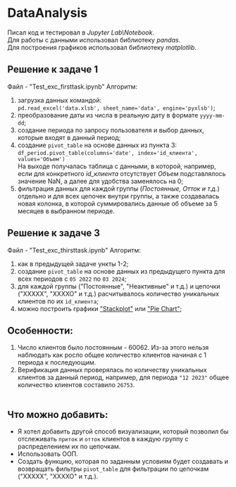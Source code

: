 # DataAnalysis
Писал код и тестировал в <i>Jupyter Lab\Notebook</i>. <br>
Для работы с данными использовал библиотеку <i>pandas</i>. <br>
Для построения графиков использовал библиотеку <i>matplotlib</i>. <br>
## Решение к задаче 1
Файл - "Test_exc_firsttask.ipynb"
Алгоритм:
1) загрузка данных командой: <br>`pd.read_excel('data.xlsb', sheet_name='data', engine='pyxlsb')`;
2) преобразование даты из числа в реальную дату в формате `yyyy-mm-dd`;
3) создание периода по запросу пользователя и выбор данных, которые входят в данный период;
4) создание `pivot_table` на основе данных из пункта 3: <br> `df_period.pivot_table(columns='date', index='id_клиента', values='Объем')`<br>На выходе получалась таблица с данными, в которой, например, если для конкретного <i>id_клиента</i> отсутствует <i>Объем</i> подставлялось значение NaN, а далее для удобства заменялось на 0;
5) фильтрация данных для каждой группы (<i>Постоянные, Отток и т.д.</i>) отдельно и для всех цепочек внутри группы, а также создавалась новая колонка, в которой суммировались данные об объеме за 5 месяцев в выбранном периоде.

## Решение к задаче 3
Файл - "Test_exc_thirsttask.ipynb"
Алгоритм:
1) как в предыдущей задаче ункты 1-2;
2) создание `pivot_table` на основе данных из предыдущего пункта для всех периодов с `05 2022` по `03 2024`;
3) для каждой группы ("Постоянные", "Неактивные" и т.д.) и цепочки ("XXXXX", "XXXXO" и т.д.) расчитывалось количество уникальных клиентов по их `id_клиента`;
4) можно построить графики ["Stackplot"](https://matplotlib.org/stable/gallery/lines_bars_and_markers/stackplot_demo.html#sphx-glr-gallery-lines-bars-and-markers-stackplot-demo-py) или ["Pie Chart"](https://matplotlib.org/stable/gallery/pie_and_polar_charts/pie_features.html);

## Особенности:
1. Число клиентов было постоянным - 60062. Из-за этого нельзя наблюдать как росло общее количество клиентов начиная с 1 периода к последующим.
2. Верификация данных проверялась по количеству уникальных клиентов за данный период, например, для периода `"12 2023"` общее количество клиентов составило `26753`. <br><br>
## Что можно добавить:
   + Я хотел добавить другой способ визуализации, который позволил бы отслеживать `приток` и `отток` клиентов в каждую группу с распределением их по цепочкам.
   + Использовать ООП.
   + Создать функцию, которая по заданным условиям будет создавать и возвращать фильтры `pivot_table` для фильтрации по цепочкам ("XXXXX", "XXXXO" и т.д.).

